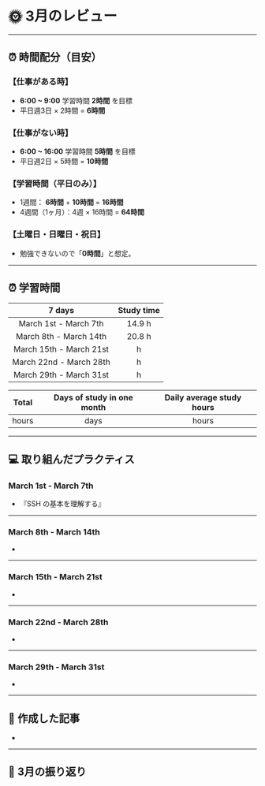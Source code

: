 # 🌞 3月のレビュー
---

## ⏰ 時間配分（目安）
### 【仕事がある時】
- **6:00 ~ 9:00** 学習時間 **2時間** を目標
- 平日週3日 × 2時間 = **6時間**

### 【仕事がない時】
- **6:00 ~ 16:00** 学習時間 **5時間** を目標
- 平日週2日 × 5時間 = **10時間**

### 【学習時間（平日のみ）】
- 1週間： **6時間** + **10時間** = **16時間**
- 4週間（1ヶ月）：4週 × 16時間 = **64時間**

### 【土曜日・日曜日・祝日】
- 勉強できないので「**0時間**」と想定。

---

## ⏰ 学習時間
| 7 days | Study time |
| :---: | :---: |
| March 1st - March 7th | 14.9 h |
| March 8th - March 14th | 20.8 h |
| March 15th - March 21st |  h |
| March 22nd - March 28th |  h |
| March 29th - March 31st |  h |

| Total | Days of study in one month | Daily average study hours |
| :---: | :---: | :---: |
|  hours |  days |  hours |
---


## 💻 取り組んだプラクティス
### March 1st - March 7th 
- 『SSH の基本を理解する』
---


### March 8th - March 14th
- 
---


### March 15th - March 21st
- 
---


### March 22nd - March 28th
- 
---


### March 29th - March 31st
- 
---


## 📰 作成した記事
- 
---


## 🕺 3月の振り返り
